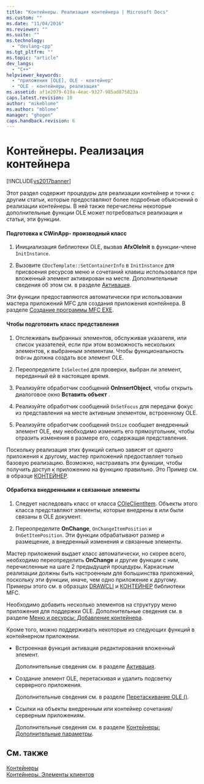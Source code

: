 ```yaml
---
title: "Контейнеры. Реализация контейнера | Microsoft Docs"
ms.custom: ""
ms.date: "11/04/2016"
ms.reviewer: ""
ms.suite: ""
ms.technology: 
  - "devlang-cpp"
ms.tgt_pltfrm: ""
ms.topic: "article"
dev_langs: 
  - "C++"
helpviewer_keywords: 
  - "приложения [OLE], OLE - контейнер"
  - "OLE - контейнеры, реализация"
ms.assetid: af1e2079-619a-4eac-9327-985ad875823a
caps.latest.revision: 10
author: "mikeblome"
ms.author: "mblome"
manager: "ghogen"
caps.handback.revision: 6
---
```

# Контейнеры. Реализация контейнера
[!INCLUDE[vs2017banner](../assembler/inline/includes/vs2017banner.md)]

Этот раздел содержит процедуры для реализации контейнер и точки с другим статьи, которые предоставляют более подробные объяснений о реализации контейнеры.  В ней также перечислены некоторые дополнительные функции OLE может потребоваться реализация и статьи, эти функции.  
  
#### Подготовка к CWinApp\- производный класс  
  
1.  Инициализация библиотеки OLE, вызвав **AfxOleInit** в функции\-члене `InitInstance`.  
  
2.  Вызовите `CDocTemplate::SetContainerInfo` в `InitInstance` для присвоения ресурсов меню и сочетаний клавиш использовался при вложенный элемент активирован на месте.  Дополнительные сведения об этом см. в разделе [Активация](../mfc/activation-cpp.md).  
  
 Эти функции предоставляются автоматически при использовании мастера приложений MFC для создания приложения контейнера.  В разделе [Создание программы MFC EXE](../Topic/MFC%20Application%20Wizard.md).  
  
#### Чтобы подготовить класс представления  
  
1.  Отслеживать выбранных элементов, обслуживая указателя, или список указателей, если при этом возможность нескольких элементов, к выбранным элементам.  Чтобы функциональность `OnDraw` должна создать все элемент OLE.  
  
2.  Переопределите `IsSelected` для проверки, выбран ли элемент, переданный ей в настоящее время.  
  
3.  Реализуйте обработчик сообщений **OnInsertObject**, чтобы открыть диалоговое окно **Вставить объект** .  
  
4.  Реализуйте обработчик сообщений `OnSetFocus` для передачи фокус из представления на месте активным элементом, встроенному OLE.  
  
5.  Реализуйте обработчик сообщений `OnSize` сообщает внедренный элемент OLE, ему необходимо изменить его прямоугольник, чтобы отразить изменения в размере его, содержащая представления.  
  
 Поскольку реализация этих функций сильно зависят от одного приложения к другому, мастер приложений предоставляет только базовую реализацию.  Возможно, настраивать эти функции, чтобы получить доступ к приложению на функцию правильно.  Это Пример см. в образце [КОНТЕЙНЕР](../top/visual-cpp-samples.md).  
  
#### Обработка внедренными и связанные элементы  
  
1.  Следует наследовать класс от класса [COleClientItem](../mfc/reference/coleclientitem-class.md).  Объекты этого класса представляют элементы, которые внедрены в или были связаны в OLE документ.  
  
2.  Переопределите **OnChange**, `OnChangeItemPosition` и `OnGetItemPosition`.  Эти функции обрабатывают размер и размещение, а внедренный изменения и связанные элементы.  
  
 Мастер приложений выдает класс автоматически, но скорее всего, необходимо переопределить **OnChange** и другие функции с ним, перечисленные на шаге 2 предыдущей процедуры.  Каркасным реализации должны быть настроенным для большинства приложений, поскольку эти функции, иначе, чем одно приложение к другому.  Примеры этого см. в образцах [DRAWCLI](../top/visual-cpp-samples.md) и [КОНТЕЙНЕР](../top/visual-cpp-samples.md) библиотеки MFC.  
  
 Необходимо добавить несколько элементов на структуру меню приложения для поддержки OLE.  Дополнительные сведения см. в разделе [Меню и ресурсы: Добавление контейнера](../mfc/menus-and-resources-container-additions.md).  
  
 Кроме того, можно поддерживать некоторые из следующих функций в контейнерном приложении.  
  
-   Встроенная функция активация редактирования вложенный элемент.  
  
     Дополнительные сведения см. в разделе [Активация](../mfc/activation-cpp.md).  
  
-   Создание элемент OLE, перетаскивая и удалить подсветку серверного приложения.  
  
     Дополнительные сведения см. в разделе [Перетаскивание OLE \(\)](../mfc/drag-and-drop-ole.md).  
  
-   Ссылки на объекты внедренным или контейнер сочетания\/серверным приложениям.  
  
     Дополнительные сведения см. в разделе [Контейнеры: Дополнительные параметры](../mfc/containers-advanced-features.md).  
  
## См. также  
 [Контейнеры](../mfc/containers.md)   
 [Контейнеры. Элементы клиентов](../mfc/containers-client-items.md)